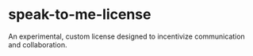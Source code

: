 # speak-to-me-license
An experimental, custom license designed to incentivize communication and collaboration.
